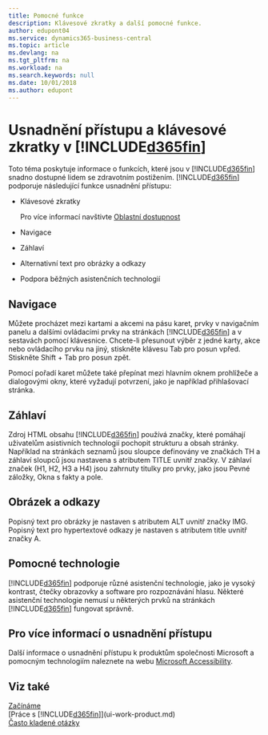 ```yaml
---
title: Pomocné funkce
description: Klávesové zkratky a další pomocné funkce.
author: edupont04
ms.service: dynamics365-business-central
ms.topic: article
ms.devlang: na
ms.tgt_pltfrm: na
ms.workload: na
ms.search.keywords: null
ms.date: 10/01/2018
ms.author: edupont
---
```

# <a name="accessibility-and-keyboard-shortcuts-in-included365finincludesd365fin_mdmd"></a>Usnadnění přístupu a klávesové zkratky v [!INCLUDE[d365fin](includes/d365fin_md.md)]
Toto téma poskytuje informace o funkcích, které jsou v [!INCLUDE[d365fin](includes/d365fin_md.md)]  snadno dostupné lidem se zdravotním postižením. [!INCLUDE[d365fin](includes/d365fin_md.md)] podporuje následující funkce usnadnění přístupu:  

-   Klávesové zkratky

    Pro více informací navštivte [Oblastní dostupnost](keyboard-shortcuts.md)

-   Navigace  

-   Záhlaví  

-   Alternativní text pro obrázky a odkazy  

-   Podpora běžných asistenčních technologií  

<!-- moved to separate article
##  <a name="Keyboard"></a> Keyboard Shortcuts in the browser
 [!INCLUDE[d365fin](includes/d365fin_md.md)] supports the keyboard shortcuts that are supported by most web browsers. The keyboard shortcuts described here refer to the U.S. keyboard layout. The layout of the keys on other keyboards may not correspond exactly to the keys on a U.S. keyboard.  

|To do this|Press|  
|----------------|-----------|  
|To move focus to the next or previous control or element on a page, such as buttons, fields, or items in a list.|Tab, Shift+Tab|  
|To enable or access the element or control that is in focus.|Enter|  
|To scroll items up and down in a list.|Up Arrow, Down Arrow|  
|To scroll columns of an item left and right in a list.|Left Arrow, Right Arrow|  
|To open a drop-down list or look up a value for a field.|Alt+Down Arrow|  
|To move focus to the next element outside the list.|Ctrl + Enter|  
|To see the transactions that resulted in a calculated value in a field.|Alt+Right Arrow|  

-->

##  <a name="Navigation"></a> Navigace  
 Můžete procházet mezi kartami a akcemi na pásu karet, prvky v navigačním panelu a dalšími ovládacími prvky na stránkách [!INCLUDE[d365fin](includes/d365fin_md.md)] a v sestavách pomocí klávesnice. Chcete-li přesunout výběr z jedné karty, akce nebo ovládacího prvku na jiný, stiskněte klávesu Tab pro posun vpřed. Stiskněte Shift + Tab pro posun zpět.  

 Pomocí pořadí karet můžete také přepínat mezi hlavním oknem prohlížeče a dialogovými okny, které vyžadují potvrzení, jako je například přihlašovací stránka.  

##  <a name="Headings"></a> Záhlaví  
 Zdroj HTML obsahu [!INCLUDE[d365fin](includes/d365fin_md.md)] používá značky, které pomáhají uživatelům asistivních technologií pochopit strukturu a obsah stránky. Například na stránkách seznamů jsou sloupce definovány ve značkách TH a záhlaví sloupců jsou nastavena s atributem TITLE uvnitř značky. V záhlaví značek (H1, H2, H3 a H4) jsou zahrnuty titulky pro prvky, jako jsou Pevné záložky, Okna s fakty a pole.  

##  <a name="Images"></a> Obrázek a odkazy  
 Popisný text pro obrázky je nastaven s atributem ALT uvnitř značky IMG. Popisný text pro hypertextové odkazy je nastaven s atributem title uvnitř značky A.  

##  <a name="AssistiveTech"></a> Pomocné technologie  
[!INCLUDE[d365fin](includes/d365fin_md.md)] podporuje různé asistenční technologie, jako je vysoký kontrast, čtečky obrazovky a software pro rozpoznávání hlasu. Některé asistenční technologie nemusí u některých prvků na stránkách [!INCLUDE[d365fin](includes/d365fin_md.md)] fungovat správně.  

## <a name="for-more-accessibility-information"></a>Pro více informací o usnadnění přístupu  
Další informace o usnadnění přístupu k produktům společnosti Microsoft a pomocným technologiím naleznete na webu [Microsoft Accessibility](https://go.microsoft.com/fwlink/?LinkId=262160).

## <a name="see-also"></a>Viz také
[Začínáme](product-get-started.md)  
[Práce s [!INCLUDE[d365fin](includes/d365fin_md.md)]](ui-work-product.md)  
[Často kladené otázky](across-faq.md)  
